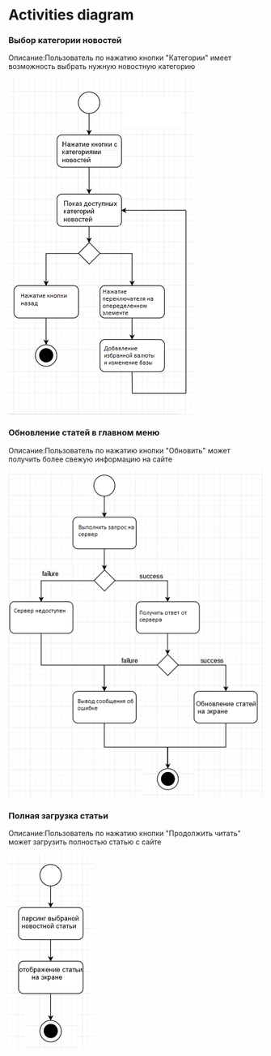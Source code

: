 # Activities diagram

### Выбор категории новостей
Описание:Пользователь по нажатию кнопки "Категории" имеет возможность выбрать нужную новостную категорию

![](https://github.com/AlexanderGumeniuk/TRiTPOProject/blob/main/activity/FavoriteActivity.png) 
### Обновление статей в главном меню
Описание:Пользователь по нажатию кнопки "Обновить" может получить более свежую информацию на сайте

![](https://github.com/AlexanderGumeniuk/TRiTPOProject/blob/main/activity/UpdateActivity.PNG)

### Полная загрузка статьи
Описание:Пользователь по нажатию кнопки "Продолжить читать" может загрузить полностью статью с сайте

![](https://github.com/AlexanderGumeniuk/TRiTPOProject/blob/main/activity/MainListActivity.PNG)
